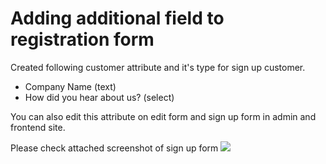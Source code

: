 # Adding additional field to registration form 
Created following customer attribute and it's type for sign up customer.
- Company Name (text)
- How did you hear about us? (select)

You can also edit this attribute on edit form and sign up form in admin and frontend site.

Please check attached screenshot of sign up form
![](https://raw.githubusercontent.com/vgelani/m1_createcustomerattribute/master/var/Create-New-Customer-Account.png)
